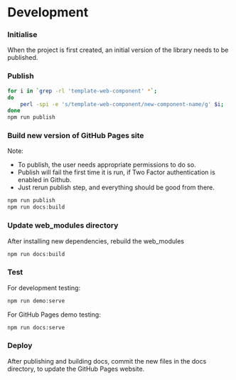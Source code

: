 # Development

### Initialise

When the project is first created, an initial version of the library needs to be published.

### Publish

```bash
for i in `grep -rl 'template-web-component' *`;
do 
    perl -spi -e 's/template-web-component/new-component-name/g' $i; 
done
npm run publish
```

### Build new version of GitHub Pages site

Note:  

- To publish, the user needs appropriate permissions to do so.
- Publish will fail the first time it is run, if Two Factor authentication is enabled in Github. 
- Just rerun publish step, and everything should be good from there.

```bash
npm run publish
npm run docs:build
```
### Update web_modules directory

After installing new dependencies, rebuild the web_modules

```bash
npm run docs:build
```


### Test
For development testing:

```bash
npm run demo:serve
```

For GitHub Pages demo testing:

```bash
npm run docs:serve
```

### Deploy

After publishing and building docs, commit the new files in the docs
directory, to update the GitHub Pages website.